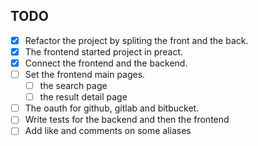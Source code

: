 ## TODO

- [x] Refactor the project by spliting the front and the back.
- [x] The frontend started project in preact.
- [x] Connect the frontend and the backend.
- [ ] Set the frontend main pages.
    - [ ] the search page
    - [ ] the result detail page
- [ ] The oauth for github, gitlab and bitbucket.
- [ ] Write tests for the backend and then the frontend
- [ ] Add like and comments on some aliases
